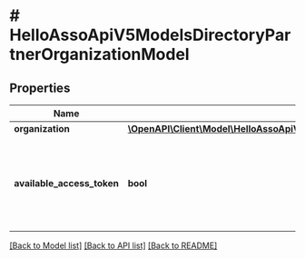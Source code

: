 # # HelloAssoApiV5ModelsDirectoryPartnerOrganizationModel

## Properties

Name | Type | Description | Notes
------------ | ------------- | ------------- | -------------
**organization** | [**\OpenAPI\Client\Model\HelloAssoApiV5ModelsDirectoryDirectoryOrganizationPublicModel**](HelloAssoApiV5ModelsDirectoryDirectoryOrganizationPublicModel.md) |  | [optional]
**available_access_token** | **bool** | True if exist a valid organization access token obtained by authorize flow | [optional]

[[Back to Model list]](../../README.md#models) [[Back to API list]](../../README.md#endpoints) [[Back to README]](../../README.md)

